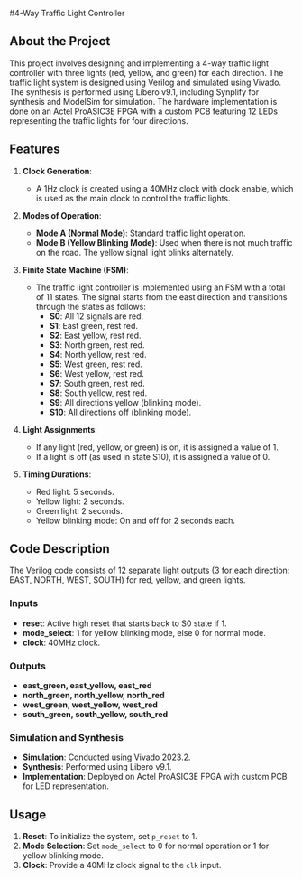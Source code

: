 #4-Way Traffic Light Controller

## About the Project
This project involves designing and implementing a 4-way traffic light controller with three lights (red, yellow, and green) for each direction. The traffic light system is designed using Verilog and simulated using Vivado. The synthesis is performed using Libero v9.1, including Synplify for synthesis and ModelSim for simulation. The hardware implementation is done on an Actel ProASIC3E FPGA with a custom PCB featuring 12 LEDs representing the traffic lights for four directions.

## Features
1. **Clock Generation**:
   - A 1Hz clock is created using a 40MHz clock with clock enable, which is used as the main clock to control the traffic lights.

2. **Modes of Operation**:
   - **Mode A (Normal Mode)**: Standard traffic light operation.
   - **Mode B (Yellow Blinking Mode)**: Used when there is not much traffic on the road. The yellow signal light blinks alternately.

3. **Finite State Machine (FSM)**:
   - The traffic light controller is implemented using an FSM with a total of 11 states. The signal starts from the east direction and transitions through the states as follows:
     - **S0**: All 12 signals are red.
     - **S1**: East green, rest red.
     - **S2**: East yellow, rest red.
     - **S3**: North green, rest red.
     - **S4**: North yellow, rest red.
     - **S5**: West green, rest red.
     - **S6**: West yellow, rest red.
     - **S7**: South green, rest red.
     - **S8**: South yellow, rest red.
     - **S9**: All directions yellow (blinking mode).
     - **S10**: All directions off (blinking mode).

4. **Light Assignments**:
   - If any light (red, yellow, or green) is on, it is assigned a value of 1.
   - If a light is off (as used in state S10), it is assigned a value of 0.

5. **Timing Durations**:
   - Red light: 5 seconds.
   - Yellow light: 2 seconds.
   - Green light: 2 seconds.
   - Yellow blinking mode: On and off for 2 seconds each.

## Code Description
The Verilog code consists of 12 separate light outputs (3 for each direction: EAST, NORTH, WEST, SOUTH) for red, yellow, and green lights.

### Inputs
- **reset**: Active high reset that starts back to S0 state if 1.
- **mode_select**: 1 for yellow blinking mode, else 0 for normal mode.
- **clock**: 40MHz clock.

### Outputs
- **east_green, east_yellow, east_red**
- **north_green, north_yellow, north_red**
- **west_green, west_yellow, west_red**
- **south_green, south_yellow, south_red**


### Simulation and Synthesis
- **Simulation**: Conducted using Vivado 2023.2.
- **Synthesis**: Performed using Libero v9.1.
- **Implementation**: Deployed on Actel ProASIC3E FPGA with custom PCB for LED representation.

## Usage
1. **Reset**: To initialize the system, set `p_reset` to 1.
2. **Mode Selection**: Set `mode_select` to 0 for normal operation or 1 for yellow blinking mode.
3. **Clock**: Provide a 40MHz clock signal to the `clk` input.

